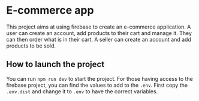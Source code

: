 # E-commerce app

This project aims at using firebase to create an e-commerce application. A user can create an account, add products to their cart and manage it. They can then order what is in their cart.
A seller can create an account and add products to be sold.

## How to launch the project

You can run `npm run dev` to start the project.
For those having access to the firebase project, you can find the values to add to the `.env`. First copy the `.env.dist` and change it to `.env` to have the correct variables.
